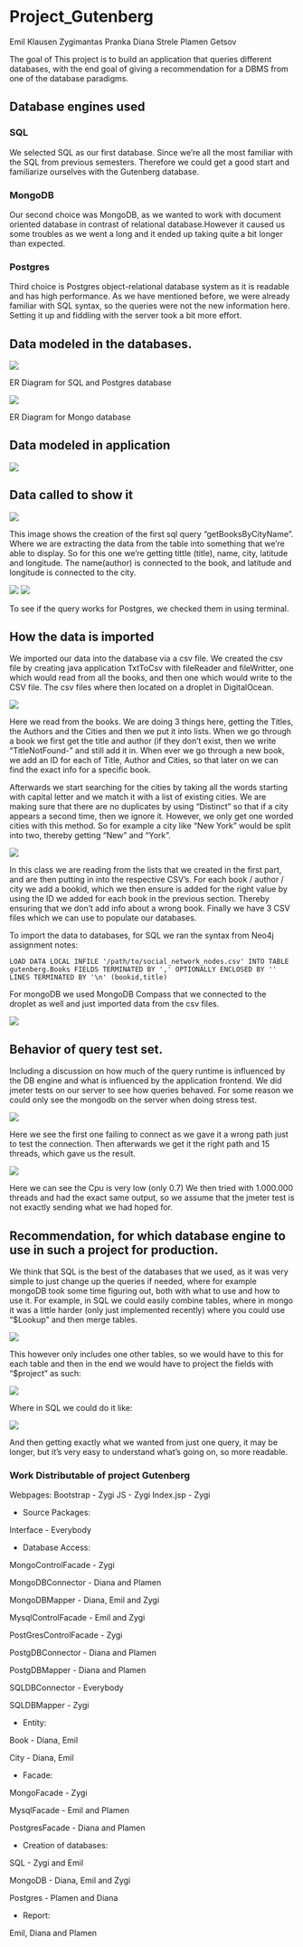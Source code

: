# Project_Gutenberg

Emil Klausen
Zygimantas Pranka
Diana Strele
Plamen Getsov

The goal of This project is to build an application that queries different
databases, with the end goal of giving a recommendation for a DBMS from one of
the database paradigms.

## Database engines used

### SQL
We selected SQL as our first database. Since we’re all the most familiar with
the SQL from previous semesters. Therefore we could get a good start and
familiarize ourselves with the Gutenberg database.

### MongoDB
Our second choice was MongoDB, as we wanted to work with document oriented
database in contrast of relational database.However it caused us some troubles
as we went a long and it ended up taking quite a bit longer than expected.

### Postgres
Third choice is Postgres object-relational database system as it is readable
and has high performance. As we have mentioned before, we were already familiar with SQL syntax, so the queries were not the new information here. Setting it up and fiddling with the server took a bit more effort.


## Data modeled in the databases.

![](https://github.com/UsernameDiana/Project_Gutenberg/blob/master/screenshots/Screen%20Shot%202018-05-28%20at%2011.24.12.png)

ER Diagram for SQL and Postgres database

![](https://github.com/UsernameDiana/Project_Gutenberg/blob/master/screenshots/Screen%20Shot%202018-05-28%20at%2011.24.51.png)

ER Diagram for Mongo database

## Data modeled in application

![](https://github.com/UsernameDiana/Project_Gutenberg/blob/master/screenshots/Screen%20Shot%202018-05-28%20at%2011.27.23.png)

## Data called to show it

![](https://github.com/UsernameDiana/Project_Gutenberg/blob/master/screenshots/Screen%20Shot%202018-05-28%20at%2011.28.17.png)

This image shows the creation of the first sql query “getBooksByCityName”.
Where we are extracting the data from the table into something that we’re able
to display. So for this one we’re getting tittle (title), name, city, latitude
and longitude. The name(author) is connected to the book, and latitude and
longitude is connected to the city.

![](https://github.com/UsernameDiana/Project_Gutenberg/blob/master/screenshots/Screen%20Shot%202018-05-28%20at%2010.56.24.png)
![](https://github.com/UsernameDiana/Project_Gutenberg/blob/master/screenshots/Screen%20Shot%202018-05-28%20at%2010.56.47.png)

To see if the query works for Postgres, we checked them in using terminal.

## How the data is imported
We imported our data into the database via a csv file. We created the csv file
by creating java application TxtToCsv with fileReader and fileWritter, one
which would read from all the books, and then one which would write to the CSV file.
The csv files where then located on a droplet in DigitalOcean.

![](https://github.com/UsernameDiana/Project_Gutenberg/blob/master/screenshots/Screen%20Shot%202018-05-28%20at%2011.36.12.png)

Here we read from the books. We are doing 3 things here, getting the Titles,
the Authors and the Cities and then we put it into lists. When we go through a
book we first get the title and author (if they don’t exist, then we write
“TitleNotFound-” and still add it in. When ever we go through a new book, we
add an ID for each of Title, Author and Cities, so that later on we can find
the exact info for a specific book.

Afterwards we start searching for the cities by taking all the words starting
with capital letter and we match it with a list of existing cities. We are
making sure that there are no duplicates by using “Distinct” so that if a city
appears a second time, then we ignore it. However, we only get one worded
cities with this method. So for example a city like “New York” would be split
into two, thereby getting “New” and “York”.

![](https://github.com/UsernameDiana/Project_Gutenberg/blob/master/screenshots/Screen%20Shot%202018-05-28%20at%2011.38.19.png)

In this class we are reading from the lists that we created in the first part,
and are then putting in into the respective CSV’s.
For each book / author / city we add a bookid, which we then ensure is added
for the right value by using the ID we added for each book in the previous section.
Thereby ensuring that we don’t add info about a wrong book.
Finally we have 3 CSV files which we can use to populate our databases.

To import the data to databases, for SQL we ran the syntax from Neo4j assignment notes:

`LOAD DATA LOCAL INFILE '/path/to/social_network_nodes.csv'
INTO TABLE gutenberg.Books
FIELDS TERMINATED BY ',' OPTIONALLY ENCLOSED BY ''
LINES TERMINATED BY '\n'
(bookid,title)`

For mongoDB we used MongoDB Compass that we connected to the droplet as well
and just imported data from the csv files.

![](https://github.com/UsernameDiana/Project_Gutenberg/blob/master/screenshots/Screen%20Shot%202018-05-28%20at%2011.40.00.png)

## Behavior of query test set.
Including a discussion on how much of the query runtime is influenced by the
DB engine and what is influenced by the application frontend.
We did jmeter tests on our server to see how queries behaved.
For some reason we could only see the mongodb on the server when doing stress test.

![](https://github.com/UsernameDiana/Project_Gutenberg/blob/master/screenshots/Screen%20Shot%202018-05-28%20at%2011.42.32.png)

Here we see the first one failing to connect as we gave it a wrong path just
to test the connection. Then afterwards we get it the right path and 15
threads, which gave us the result.

![](https://github.com/UsernameDiana/Project_Gutenberg/blob/master/screenshots/Screen%20Shot%202018-05-28%20at%2011.43.20.png)

Here we can see the Cpu is very low (only 0.7) We then tried with 1.000.000
threads and had the exact same output, so we assume that the jmeter test is
not exactly sending what we had hoped for.

## Recommendation, for which database engine to use in such a project for production.

We think that SQL is the best of the databases that we used, as it was very
simple to just change up the queries if needed, where for example mongoDB took
some time figuring out, both with what to use and how to use it. For example,
in SQL we could easily combine tables, where in mongo it was a little harder
(only just implemented recently) where you could use “$Lookup” and then merge tables.

![](https://github.com/UsernameDiana/Project_Gutenberg/blob/master/screenshots/Screen%20Shot%202018-05-28%20at%2011.47.13.png)

This however only includes one other tables, so we would have to this for each
table and then in the end we would have to project the fields with “$project” as such:

![](https://github.com/UsernameDiana/Project_Gutenberg/blob/master/screenshots/Screen%20Shot%202018-05-28%20at%2011.48.28.png)

Where in SQL we could do it like:

![](https://github.com/UsernameDiana/Project_Gutenberg/blob/master/screenshots/Screen%20Shot%202018-05-28%20at%2011.49.14.png)

And then getting exactly what we wanted from just one query, it may be longer,
but it’s very easy to understand what’s going on, so more readable.


### Work Distributable of project Gutenberg

Webpages:
Bootstrap - Zygi
JS - Zygi
Index.jsp - Zygi

* Source Packages:

Interface - Everybody

* Database Access:

MongoControlFacade - Zygi

MongoDBConnector - Diana and Plamen

MongoDBMapper - Diana, Emil and Zygi

MysqlControlFacade - Emil and Zygi

PostGresControlFacade - Zygi

PostgDBConnector - Diana and Plamen

PostgDBMapper - Diana and Plamen

SQLDBConnector - Everybody

SQLDBMapper - Zygi

* Entity:

Book - Diana, Emil

City - Diana, Emil

* Facade:

MongoFacade - Zygi

MysqlFacade - Emil and Plamen

PostgresFacade - Diana and Plamen

* Creation of databases:

SQL - Zygi and Emil

MongoDB - Diana, Emil and Zygi

Postgres - Plamen and Diana

* Report:

Emil, Diana and Plamen
